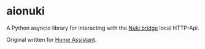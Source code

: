 # aionuki

A Python asyncio library for interacting with the [Nuki bridge](https://nuki.io/bridge/) local HTTP-Api.

Original written for [Home Assistant](https://home-assistant.io).
